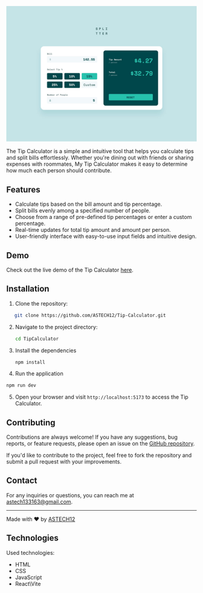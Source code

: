 
![Tip Calculator](https://raw.githubusercontent.com/ASTECH12/Tip-Calculator/main/TipCalculator/src/assets/desktop-design-completed.jpg)

The Tip Calculator is a simple and intuitive tool that helps you calculate tips and split bills effortlessly. Whether you're dining out with friends or sharing expenses with roommates, My Tip Calculator makes it easy to determine how much each person should contribute.

## Features

- Calculate tips based on the bill amount and tip percentage.
- Split bills evenly among a specified number of people.
- Choose from a range of pre-defined tip percentages or enter a custom percentage.
- Real-time updates for total tip amount and amount per person.
- User-friendly interface with easy-to-use input fields and intuitive design.

## Demo

Check out the live demo of the Tip Calculator [here](https://astiplify.netlify.app).

## Installation

1. Clone the repository:
```bash
   git clone https://github.com/ASTECH12/Tip-Calculator.git
   ```
   
2. Navigate to the project directory:


   ```bash
   cd TipCalculator
   ```
3. Install the dependencies 
   ```bash
   npm install
   ```
4. Run the application
```bash
npm run dev
```

5. Open your browser and visit `http://localhost:5173` to access the Tip Calculator.

## Contributing

Contributions are always welcome! If you have any suggestions, bug reports, or feature requests, please open an issue on the [GitHub repository](https://github.com/ASTECH12/Tip-Calculator.git). 

If you'd like to contribute to the project, feel free to fork the repository and submit a pull request with your improvements.

## Contact

For any inquiries or questions, you can reach me at astech133163@gmail.com.

---
Made with ❤️ by [ASTECH12](https://github.com/ASTECH12) 
   ## Technologies
   Used
   technologies:
   - HTML
   - CSS
   - JavaScript
   - React\Vite





